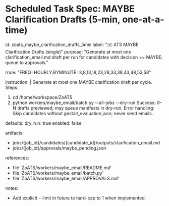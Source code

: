 # Scheduled Task Spec: MAYBE Clarification Drafts (5‑min, one-at-a-time)

id: zoats_maybe_clarification_drafts_5min
label: "✉️ ATS MAYBE Clarification Drafts (single)"
purpose: "Generate at most one clarification_email.md draft per run for candidates with decision == MAYBE; queue to approvals."

rrule: "FREQ=HOURLY;BYMINUTE=3,8,13,18,23,28,33,38,43,48,53,58"

instruction: |
  Generate at most one MAYBE clarification draft per cycle.
  Steps:
  1) cd /home/workspace/ZoATS
  2) python workers/maybe_email/batch.py --all-jobs --dry-run
  Success: 0–N drafts previewed; may queue manifests in dry-run.
  Error handling: Skip candidates without gestalt_evaluation.json; never send emails.

defaults:
  dry_run: true
  enabled: false

artifacts:
  - jobs/{job_id}/candidates/{candidate_id}/outputs/clarification_email.md
  - jobs/{job_id}/approvals/maybe_pending.json

references:
  - file 'ZoATS/workers/maybe_email/README.md'
  - file 'ZoATS/workers/maybe_email/batch.py'
  - file 'ZoATS/workers/maybe_email/APPROVALS.md'

notes:
  - Add explicit --limit in future to hard-cap to 1 when implemented.
